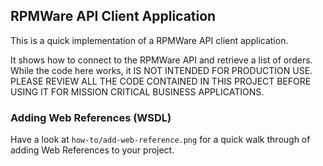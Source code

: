 ## RPMWare API Client Application

This is a quick implementation of a RPMWare API client application.

It shows how to connect to the RPMWare API and retrieve a list of orders. While the code here works,
it IS NOT INTENDED FOR PRODUCTION USE. PLEASE REVIEW ALL THE CODE CONTAINED IN THIS PROJECT BEFORE
USING IT FOR MISSION CRITICAL BUSINESS APPLICATIONS.

### Adding Web References (WSDL)

Have a look at `how-to/add-web-reference.png` for a quick walk through of adding Web References to
your project.
